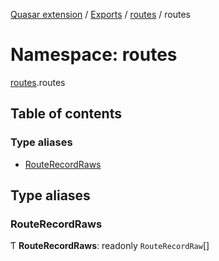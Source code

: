 [Quasar extension](../index.md) / [Exports](../modules.md) / [routes](routes.md) / routes

# Namespace: routes

[routes](routes.md).routes

## Table of contents

### Type aliases

- [RouteRecordRaws](routes.routes-1.md#routerecordraws)

## Type aliases

### RouteRecordRaws

Ƭ **RouteRecordRaws**: readonly `RouteRecordRaw`[]
